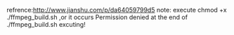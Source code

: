 
refrence:http://www.jianshu.com/p/da64059799d5
note: execute chmod +x ./ffmpeg_build.sh ,or it occurs Permission denied at the end of ./ffmpeg_build.sh excuting!
